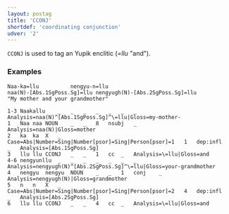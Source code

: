```yaml
---
layout: postag
title: 'CCONJ'
shortdef: 'coordinating conjunction'
udver: '2'
---
```


`CCONJ` is used to tag an Yupik enclitic (_=llu_ "and").

### Examples
```
Naa-ka=llu			nengyu-n=llu
naa(N)-[Abs.1SgPoss.Sg]=llu	nengyugh(N)-[Abs.2SgPoss.Sg]=llu
"My mother and your grandmother"
```
~~~ conllu
1-3	Naakallu	_	_	_	_	_	_	_	Analysis=naa(N)^[Abs.1SgPoss.Sg]^\=llu|Gloss=my-mother-
1	Naa	naa	NOUN	_	_	8	nsubj	_	Analysis=naa(N)|Gloss=mother
2	ka	ka	X	_	Case=Abs|Number=Sing|Number[psor]=Sing|Person[psor]=1	1	dep:infl	_	Analysis=[Abs.1SgPoss.Sg]
3	llu	llu	CCONJ	_	_	1	cc	_	Analysis=\=llu|Gloss=and
4-6	nengyunllu	_	_	_	_	_	_	_	Analysis=nengyugh(N)^[Abs.2SgPoss.Sg]^\=llu|Gloss=your-grandmother
4	nengyu	nengyu	NOUN	_	_	1	conj	_	Analysis=nengyugh(N)|Gloss=grandmother
5	n	n	X	_	Case=Abs|Number=Sing|Number[psor]=Sing|Person[psor]=2	4	dep:infl	_	Analysis=[Abs.2SgPoss.Sg]
6	llu	llu	CCONJ	_	_	4	cc	_	Analysis=\=llu|Gloss=and
~~~
<!-- Interlanguage links updated Ne 5. května 2024, 18:19:35 CEST -->
